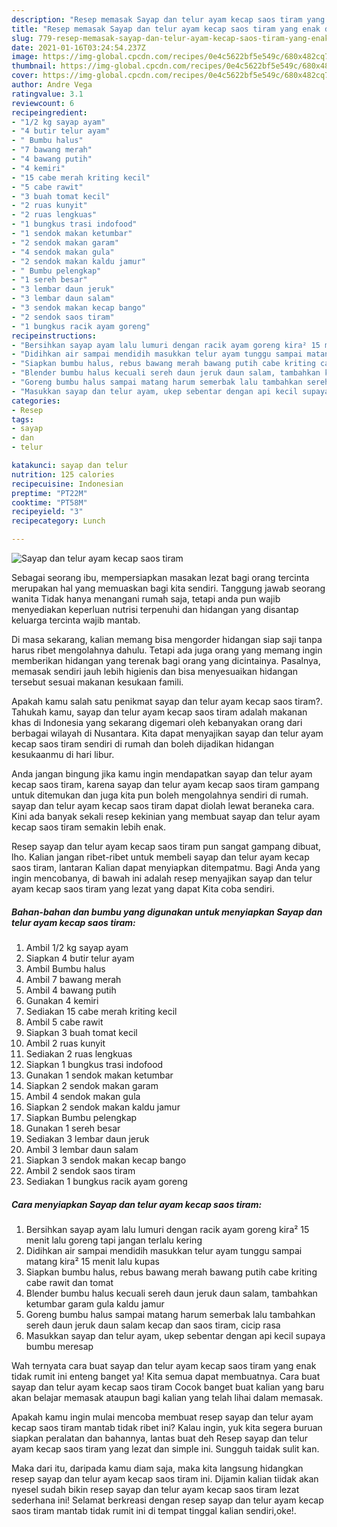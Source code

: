 ```yaml
---
description: "Resep memasak Sayap dan telur ayam kecap saos tiram yang enak dan Mudah Dibuat"
title: "Resep memasak Sayap dan telur ayam kecap saos tiram yang enak dan Mudah Dibuat"
slug: 779-resep-memasak-sayap-dan-telur-ayam-kecap-saos-tiram-yang-enak-dan-mudah-dibuat
date: 2021-01-16T03:24:54.237Z
image: https://img-global.cpcdn.com/recipes/0e4c5622bf5e549c/680x482cq70/sayap-dan-telur-ayam-kecap-saos-tiram-foto-resep-utama.jpg
thumbnail: https://img-global.cpcdn.com/recipes/0e4c5622bf5e549c/680x482cq70/sayap-dan-telur-ayam-kecap-saos-tiram-foto-resep-utama.jpg
cover: https://img-global.cpcdn.com/recipes/0e4c5622bf5e549c/680x482cq70/sayap-dan-telur-ayam-kecap-saos-tiram-foto-resep-utama.jpg
author: Andre Vega
ratingvalue: 3.1
reviewcount: 6
recipeingredient:
- "1/2 kg sayap ayam"
- "4 butir telur ayam"
- " Bumbu halus"
- "7 bawang merah"
- "4 bawang putih"
- "4 kemiri"
- "15 cabe merah kriting kecil"
- "5 cabe rawit"
- "3 buah tomat kecil"
- "2 ruas kunyit"
- "2 ruas lengkuas"
- "1 bungkus trasi indofood"
- "1 sendok makan ketumbar"
- "2 sendok makan garam"
- "4 sendok makan gula"
- "2 sendok makan kaldu jamur"
- " Bumbu pelengkap"
- "1 sereh besar"
- "3 lembar daun jeruk"
- "3 lembar daun salam"
- "3 sendok makan kecap bango"
- "2 sendok saos tiram"
- "1 bungkus racik ayam goreng"
recipeinstructions:
- "Bersihkan sayap ayam lalu lumuri dengan racik ayam goreng kira² 15 menit lalu goreng tapi jangan terlalu kering"
- "Didihkan air sampai mendidih masukkan telur ayam tunggu sampai matang kira² 15 menit lalu kupas"
- "Siapkan bumbu halus, rebus bawang merah bawang putih cabe kriting cabe rawit dan tomat"
- "Blender bumbu halus kecuali sereh daun jeruk daun salam, tambahkan ketumbar garam gula kaldu jamur"
- "Goreng bumbu halus sampai matang harum semerbak lalu tambahkan sereh daun jeruk daun salam kecap dan saos tiram, cicip rasa"
- "Masukkan sayap dan telur ayam, ukep sebentar dengan api kecil supaya bumbu meresap"
categories:
- Resep
tags:
- sayap
- dan
- telur

katakunci: sayap dan telur 
nutrition: 125 calories
recipecuisine: Indonesian
preptime: "PT22M"
cooktime: "PT58M"
recipeyield: "3"
recipecategory: Lunch

---
```



![Sayap dan telur ayam kecap saos tiram](https://img-global.cpcdn.com/recipes/0e4c5622bf5e549c/680x482cq70/sayap-dan-telur-ayam-kecap-saos-tiram-foto-resep-utama.jpg)

Sebagai seorang ibu, mempersiapkan masakan lezat bagi orang tercinta merupakan hal yang memuaskan bagi kita sendiri. Tanggung jawab seorang  wanita Tidak hanya menangani rumah saja, tetapi anda pun wajib menyediakan keperluan nutrisi terpenuhi dan hidangan yang disantap keluarga tercinta wajib mantab.

Di masa  sekarang, kalian memang bisa mengorder hidangan siap saji tanpa harus ribet mengolahnya dahulu. Tetapi ada juga orang yang memang ingin memberikan hidangan yang terenak bagi orang yang dicintainya. Pasalnya, memasak sendiri jauh lebih higienis dan bisa menyesuaikan hidangan tersebut sesuai makanan kesukaan famili. 



Apakah kamu salah satu penikmat sayap dan telur ayam kecap saos tiram?. Tahukah kamu, sayap dan telur ayam kecap saos tiram adalah makanan khas di Indonesia yang sekarang digemari oleh kebanyakan orang dari berbagai wilayah di Nusantara. Kita dapat menyajikan sayap dan telur ayam kecap saos tiram sendiri di rumah dan boleh dijadikan hidangan kesukaanmu di hari libur.

Anda jangan bingung jika kamu ingin mendapatkan sayap dan telur ayam kecap saos tiram, karena sayap dan telur ayam kecap saos tiram gampang untuk ditemukan dan juga kita pun boleh mengolahnya sendiri di rumah. sayap dan telur ayam kecap saos tiram dapat diolah lewat beraneka cara. Kini ada banyak sekali resep kekinian yang membuat sayap dan telur ayam kecap saos tiram semakin lebih enak.

Resep sayap dan telur ayam kecap saos tiram pun sangat gampang dibuat, lho. Kalian jangan ribet-ribet untuk membeli sayap dan telur ayam kecap saos tiram, lantaran Kalian dapat menyiapkan ditempatmu. Bagi Anda yang ingin mencobanya, di bawah ini adalah resep menyajikan sayap dan telur ayam kecap saos tiram yang lezat yang dapat Kita coba sendiri.

<!--inarticleads1-->

##### Bahan-bahan dan bumbu yang digunakan untuk menyiapkan Sayap dan telur ayam kecap saos tiram:

1. Ambil 1/2 kg sayap ayam
1. Siapkan 4 butir telur ayam
1. Ambil  Bumbu halus
1. Ambil 7 bawang merah
1. Ambil 4 bawang putih
1. Gunakan 4 kemiri
1. Sediakan 15 cabe merah kriting kecil
1. Ambil 5 cabe rawit
1. Siapkan 3 buah tomat kecil
1. Ambil 2 ruas kunyit
1. Sediakan 2 ruas lengkuas
1. Siapkan 1 bungkus trasi indofood
1. Gunakan 1 sendok makan ketumbar
1. Siapkan 2 sendok makan garam
1. Ambil 4 sendok makan gula
1. Siapkan 2 sendok makan kaldu jamur
1. Siapkan  Bumbu pelengkap
1. Gunakan 1 sereh besar
1. Sediakan 3 lembar daun jeruk
1. Ambil 3 lembar daun salam
1. Siapkan 3 sendok makan kecap bango
1. Ambil 2 sendok saos tiram
1. Sediakan 1 bungkus racik ayam goreng




<!--inarticleads2-->

##### Cara menyiapkan Sayap dan telur ayam kecap saos tiram:

1. Bersihkan sayap ayam lalu lumuri dengan racik ayam goreng kira² 15 menit lalu goreng tapi jangan terlalu kering
1. Didihkan air sampai mendidih masukkan telur ayam tunggu sampai matang kira² 15 menit lalu kupas
1. Siapkan bumbu halus, rebus bawang merah bawang putih cabe kriting cabe rawit dan tomat
1. Blender bumbu halus kecuali sereh daun jeruk daun salam, tambahkan ketumbar garam gula kaldu jamur
1. Goreng bumbu halus sampai matang harum semerbak lalu tambahkan sereh daun jeruk daun salam kecap dan saos tiram, cicip rasa
1. Masukkan sayap dan telur ayam, ukep sebentar dengan api kecil supaya bumbu meresap




Wah ternyata cara buat sayap dan telur ayam kecap saos tiram yang enak tidak rumit ini enteng banget ya! Kita semua dapat membuatnya. Cara buat sayap dan telur ayam kecap saos tiram Cocok banget buat kalian yang baru akan belajar memasak ataupun bagi kalian yang telah lihai dalam memasak.

Apakah kamu ingin mulai mencoba membuat resep sayap dan telur ayam kecap saos tiram mantab tidak ribet ini? Kalau ingin, yuk kita segera buruan siapkan peralatan dan bahannya, lantas buat deh Resep sayap dan telur ayam kecap saos tiram yang lezat dan simple ini. Sungguh taidak sulit kan. 

Maka dari itu, daripada kamu diam saja, maka kita langsung hidangkan resep sayap dan telur ayam kecap saos tiram ini. Dijamin kalian tiidak akan nyesel sudah bikin resep sayap dan telur ayam kecap saos tiram lezat sederhana ini! Selamat berkreasi dengan resep sayap dan telur ayam kecap saos tiram mantab tidak rumit ini di tempat tinggal kalian sendiri,oke!.

